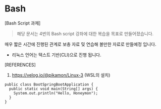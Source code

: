 # Bash
[Bash Script 과제]
> 해당 문서는 4번의 Bash script 강좌에 대한 복습을 목표로 만들어졌습니다.

매우 짧은 시간에 진행된 관계로 보충 자료 및 연습해 볼만한 자료로 만들예정 입니다.



- 리눅스 언어는 텍스트 기반(CLI)으로 진행 됩니다.






[REFERENCES]
1. https://velog.io/@pikamon/Linux-3 (WSL의 설치)

```
public class BootSpringBootApplication {
  public static void main(String[] args) {
    System.out.println("Hello, Honeymon");
  }
}
```
